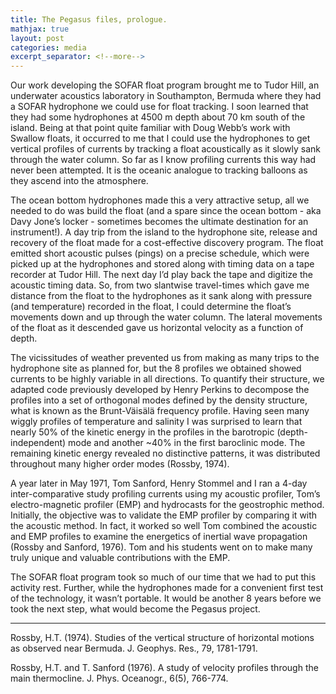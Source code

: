 ```yaml
---
title: The Pegasus files, prologue.  
mathjax: true
layout: post
categories: media
excerpt_separator: <!--more-->
---
```


Our work developing the SOFAR float program brought me to Tudor Hill, an underwater acoustics laboratory in Southampton, Bermuda where they had a SOFAR hydrophone we could use for float tracking. I soon learned that they had some hydrophones at 4500 m depth about 70 km south of the island. Being at that point quite familiar with Doug Webb’s work with Swallow floats, it occurred to me that I could use the hydrophones to get vertical profiles of currents by tracking a float acoustically as it slowly sank through the water column. So far as I know profiling currents this way had never been attempted. It is the oceanic analogue to tracking balloons as they ascend into the atmosphere. 
<!--more-->

The ocean bottom hydrophones made this a very attractive setup, all we needed to do was build the float (and a spare since the ocean bottom - aka Davy Jone’s locker - sometimes becomes the ultimate destination for an instrument!). A day trip from the island to the hydrophone site, release and recovery of the float made for a cost-effective discovery program. The float emitted short acoustic pulses (pings) on a precise schedule, which were picked up at the hydrophones and stored along with timing data on a tape recorder at Tudor Hill. The next day I’d play back the tape and digitize the acoustic timing data. So, from two slantwise travel-times which gave me distance from the float to the hydrophones as it sank along with pressure (and temperature) recorded in the float, I could determine the float’s movements down and up through the water column. The lateral movements of the float as it descended gave us horizontal velocity as a function of depth.

The vicissitudes of weather prevented us from making as many trips to the hydrophone site as planned for, but the 8 profiles we obtained showed currents to be highly variable in all directions. To quantify their structure, we adapted code previously developed by Henry Perkins to decompose the profiles into a set of orthogonal modes defined by the density structure, what is known as the Brunt-Väisälä frequency profile. Having seen many wiggly profiles of temperature and salinity I was surprised to learn that nearly 50% of the kinetic energy in the profiles in the barotropic (depth-independent) mode and another ~40% in the first baroclinic mode. The remaining kinetic energy revealed no distinctive patterns, it was distributed throughout many higher order modes (Rossby, 1974). 

A year later in May 1971, Tom Sanford, Henry Stommel and I ran a 4-day inter-comparative study profiling currents using my acoustic profiler, Tom’s electro-magnetic profiler (EMP) and hydrocasts for the geostrophic method. Initially, the objective was to validate the EMP profiler by comparing it with the acoustic method. In fact, it worked so well Tom combined the acoustic and EMP profiles to examine the energetics of inertial wave propagation (Rossby and Sanford, 1976). Tom and his students went on to make many truly unique and valuable contributions with the EMP. 

The SOFAR float program took so much of our time that we had to put this activity rest. Further, while the hydrophones made for a convenient first test of the technology, it wasn’t portable. It would be another 8 years before we took the next step, what would become the Pegasus project. 

- - - - -
Rossby, H.T.  (1974). Studies of the vertical structure of horizontal motions as observed near Bermuda.  J. Geophys. Res., 79, 1781-1791.

Rossby, H.T. and T. Sanford (1976). A study of velocity profiles through the main thermocline. J. Phys. Oceanogr., 6(5), 766-774.






